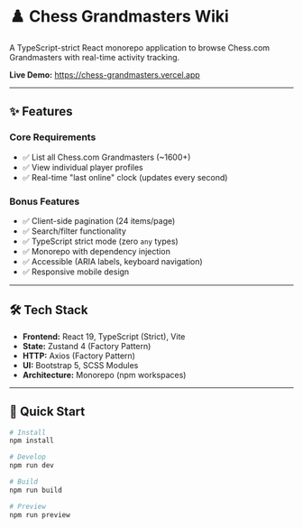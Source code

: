 # ♟️ Chess Grandmasters Wiki

A TypeScript-strict React monorepo application to browse Chess.com Grandmasters with real-time activity tracking.

**Live Demo:** https://chess-grandmasters.vercel.app

---

## ✨ Features

### Core Requirements

- ✅ List all Chess.com Grandmasters (~1600+)
- ✅ View individual player profiles
- ✅ Real-time "last online" clock (updates every second)

### Bonus Features

- ✅ Client-side pagination (24 items/page)
- ✅ Search/filter functionality
- ✅ TypeScript strict mode (zero `any` types)
- ✅ Monorepo with dependency injection
- ✅ Accessible (ARIA labels, keyboard navigation)
- ✅ Responsive mobile design

---

## 🛠 Tech Stack

- **Frontend:** React 19, TypeScript (Strict), Vite
- **State:** Zustand 4 (Factory Pattern)
- **HTTP:** Axios (Factory Pattern)
- **UI:** Bootstrap 5, SCSS Modules
- **Architecture:** Monorepo (npm workspaces)

---

## 🚀 Quick Start

```bash
# Install
npm install

# Develop
npm run dev

# Build
npm run build

# Preview
npm run preview
```
